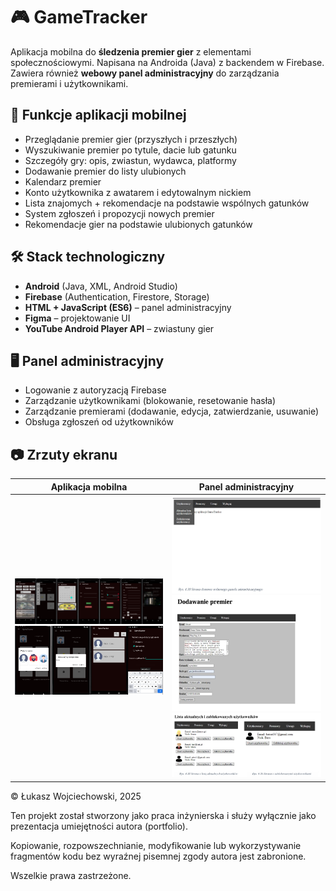 # 🎮 GameTracker

Aplikacja mobilna do **śledzenia premier gier** z elementami społecznościowymi. Napisana na Androida (Java) z backendem w Firebase. Zawiera również **webowy panel administracyjny** do zarządzania premierami i użytkownikami.

## 📱 Funkcje aplikacji mobilnej

- Przeglądanie premier gier (przyszłych i przeszłych)
- Wyszukiwanie premier po tytule, dacie lub gatunku
- Szczegóły gry: opis, zwiastun, wydawca, platformy
- Dodawanie premier do listy ulubionych
- Kalendarz premier
- Konto użytkownika z awatarem i edytowalnym nickiem
- Lista znajomych + rekomendacje na podstawie wspólnych gatunków
- System zgłoszeń i propozycji nowych premier
- Rekomendacje gier na podstawie ulubionych gatunków

## 🛠️ Stack technologiczny

- **Android** (Java, XML, Android Studio)
- **Firebase** (Authentication, Firestore, Storage)
- **HTML + JavaScript (ES6)** – panel administracyjny
- **Figma** – projektowanie UI
- **YouTube Android Player API** – zwiastuny gier

## 🖥️ Panel administracyjny

- Logowanie z autoryzacją Firebase
- Zarządzanie użytkownikami (blokowanie, resetowanie hasła)
- Zarządzanie premierami (dodawanie, edycja, zatwierdzanie, usuwanie)
- Obsługa zgłoszeń od użytkowników

## 📷 Zrzuty ekranu

| Aplikacja mobilna | Panel administracyjny |
|-------------------|------------------------|
| ![mobile](screenshots/mobile-home.png)![mobile](screenshots/mobile-home2.png) | ![admin](screenshots/admin-users.png)![admin](screenshots/admin-users2.png)![admin](screenshots/admin-users3.png) |

© Łukasz Wojciechowski, 2025

Ten projekt został stworzony jako praca inżynierska i służy wyłącznie jako prezentacja umiejętności autora (portfolio).

Kopiowanie, rozpowszechnianie, modyfikowanie lub wykorzystywanie fragmentów kodu bez wyraźnej pisemnej zgody autora jest zabronione.

Wszelkie prawa zastrzeżone.
